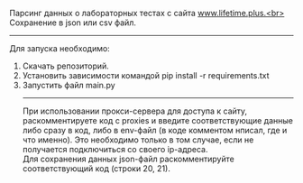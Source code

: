 Парсинг данных о лабораторных тестах с сайта www.lifetime.plus.<br>
Сохранение в json или csv файл.<hr>
Для запуска необходимо:<br>
1. Скачать репозиторий.<br>
2. Установить зависимости командой pip install -r requirements.txt
3. Запустить файл main.py<hr>
При использовании прокси-сервера для доступа к сайту, раскомментируете код с proxies и введите соответствующие данные
либо сразу в код, либо в env-файл (в коде комментом нписал, где и что именно). Это необходимо только в том случае,
если не получается подключиться со своего ip-адреса.<br>
Для сохранения данных json-файл раскомментируйте соответствующий код (строки 20, 21).<br>
